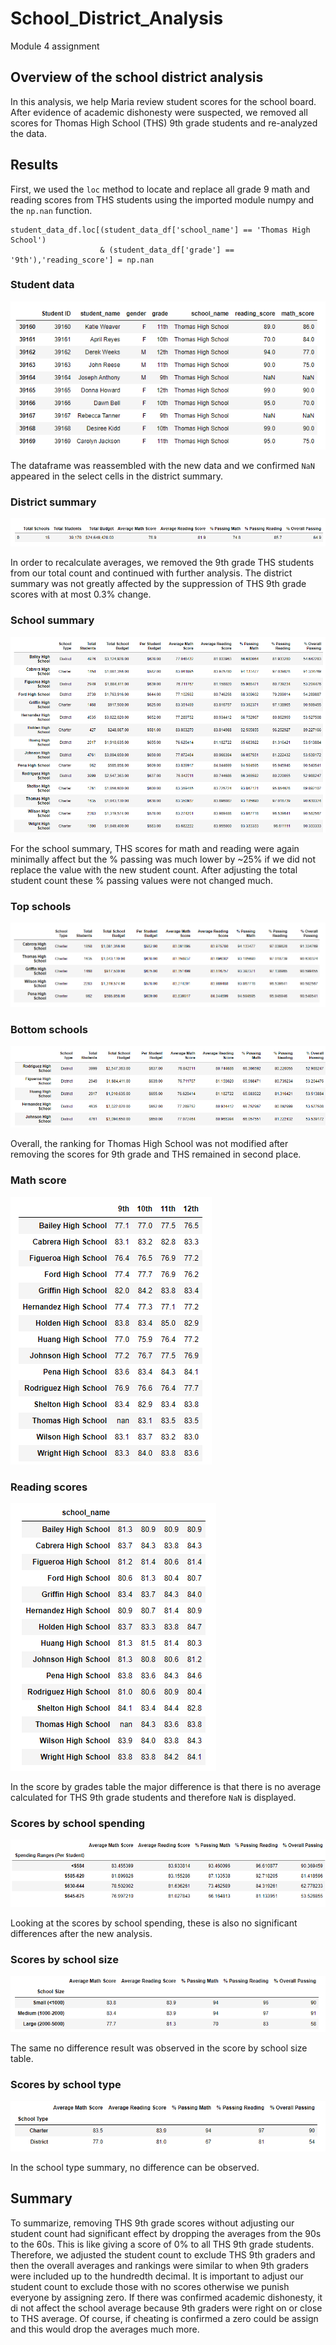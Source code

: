 # School_District_Analysis
Module 4 assignment
## Overview of the school district analysis
In this analysis, we help Maria review student scores for the school board. After evidence of academic dishonesty were suspected, we removed all scores for Thomas High School (THS) 9th grade students and re-analyzed the data.
## Results
First, we used the `loc` method to locate and replace all grade 9 math and reading scores from THS students using the imported module numpy and the `np.nan` function.  
```
student_data_df.loc[(student_data_df['school_name'] == 'Thomas High School')
                    & (student_data_df['grade'] == '9th'),'reading_score'] = np.nan
```
### Student data
![student_data](Resources/student_data.png)

The dataframe was reassembled with the new data and we confirmed `NaN` appeared in the select cells in the district summary.

### District summary
![district_summary](Resources/district_summary.png)

In order to recalculate averages, we removed the 9th grade THS students from our total count and continued with further analysis. 
The district summary was not greatly affected by the suppression of THS 9th grade scores with at most 0.3% change.

### School summary
![ per_school_summary](Resources/per_school_summary.png)

For the school summary, THS scores for math and reading were again minimally affect but the % passing was much lower by ~25% if we did not replace the value with the new student count. After adjusting the total student count these % passing values were not changed much.
 
### Top schools
![top_5](Resources/top_5.png)

### Bottom schools
![botton_5](Resources/botton_5.png)

Overall, the ranking for Thomas High School was not modified after removing the scores for 9th grade and THS remained in second place.

### Math score
![math_by_grade](Resources/math_by_grade.png)

### Reading scores
![reading_by_grade](Resources/reading_by_grade.png)

In the score by grades table the major difference is that there is no average calculated for THS 9th grade students and therefore `NaN` is displayed.

### Scores by school spending
![spending_summary](Resources/spending_summary.png)

Looking at the scores by school spending, these is also no significant differences after the new analysis. 

### Scores by school size
![size_summary](Resources/size_summary.png)

The same no difference result was observed in the score by school size table. 

### Scores by school type
![ type_summary](Resources/type_summary.png)

In the school type summary, no difference can be observed.

## Summary
To summarize, removing THS 9th grade scores without adjusting our student count had significant effect by dropping the averages from the 90s to the 60s. This is like giving a score of 0% to all THS 9th grade students. Therefore, we adjusted the student count to exclude THS 9th graders and then the overall averages and rankings were similar to when 9th graders were included up to the hundredth decimal. It is important to adjust our student count to exclude those with no scores otherwise we punish everyone by assigning zero. If there was confirmed academic dishonesty, it di not affect the school average because 9th graders were right on or close to THS average. Of course, if cheating is confirmed a zero could be assign and this would drop the averages much more.
